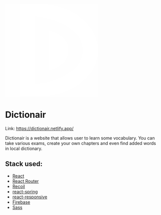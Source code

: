 
<img src="/dictionairLogo.svg" width=300 height=300 />

# Dictionair

Link: https://dictionair.netlify.app/

Dictionair is a website that allows user to learn some vocabulary.
You can take various exams, create your own chapters and even find added words in local dictionary.

## Stack used:

- [React](https://pl.reactjs.org/)
- [React Router](https://reactrouter.com/)
- [Recoil](https://recoiljs.org/)
- [react-spring](https://react-spring.io/)
- [react-responsive](https://www.npmjs.com/package/react-responsive)
- [Firebase](https://firebase.google.com/)
- [Sass](https://sass-lang.com/)
